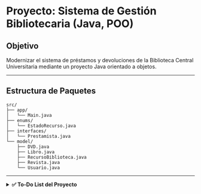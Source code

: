 # Proyecto: Sistema de Gestión Bibliotecaria (Java, POO)

## Objetivo
Modernizar el sistema de préstamos y devoluciones de la Biblioteca Central Universitaria mediante un proyecto Java orientado a objetos.

---

## Estructura de Paquetes

```
src/
├── app/
│   └── Main.java
├── enums/
│   └── EstadoRecurso.java
├── interfaces/
│   └── Prestamista.java
└── model/
    ├── DVD.java
    ├── Libro.java
    ├── RecursoBiblioteca.java
    ├── Revista.java
    └── Usuario.java
```

---


<details>
<summary><strong>✅ To-Do List del Proyecto</strong></summary>

### 1. Interfaz `Prestamista` (`interfaces/Prestamista.java`)
- [x] `boolean prestar(RecursoBiblioteca recurso, Usuario usuario)`
- [x] `boolean devolver(RecursoBiblioteca recurso)`

### 2. Enum `EstadoRecurso` (`enums/EstadoRecurso.java`)
- [x] Valores: `DISPONIBLE`, `PRESTADO`, `RESERVADO`

### 3. Clase abstracta `RecursoBiblioteca` (`model/RecursoBiblioteca.java`)
- [x] Atributos:
  - [x] `String id`
  - [x] `String titulo`
  - [x] `EstadoRecurso estado`
- [x] Constructor para `id` y `titulo`
- [x] Getters
- [x] Método abstracto `String descripcion()`

### 4. Subclases de `RecursoBiblioteca`

#### 📖 Clase `Libro` (`model/Libro.java`)
- [x] Atributo: `String autor`
- [x] Implementar método `descripcion()`

#### 📚 Clase `Revista` (`model/Revista.java`)
- [x] Atributo: `int numeroEdicion`
- [x] Implementar método `descripcion()`

#### 📀 Clase `DVD` (`model/DVD.java`)
- [x] Atributo: `int duracionMinutos`
- [x] Implementar método `descripcion()`

### 5. Clase `Usuario` (`model/Usuario.java`)
- [x] Atributos:
  - [x] `String id`
  - [x] `String nombre`
- [x] Constructor y getters

### 6. Clase `BibliotecaManager` (pendiente)
- [x] Implementar la interfaz `Prestamista`
  - [x] `devolver`
  - [x] `prestar`
- [x] Atributos:
  - [x] `Map<String, RecursoBiblioteca> recursos`
  - [x] `Map<String, Usuario> usuarios`
- [ ] Métodos:
  - [ ] `agregarRecurso(RecursoBiblioteca recurso)`
  - [ ] `agregarUsuario(Usuario usuario)`
  - [ ] `obtenerRecurso(String id)`
  - [ ] `obtenerUsuario(String id)`
  - [ ] `listarRecursos()`
  - [ ] `prestar(RecursoBiblioteca recurso, Usuario usuario)`
  - [ ] `devolver(RecursoBiblioteca recurso)`

### 7. Clase `Main` (`app/Main.java`)
- [x] Crear instancia de `BibliotecaManager`
- [x] Leer comandos con `Scanner`
- [ ] Implementar menú interactivo:
  - [ ] Comando `prestar <idRecurso> <idUsuario>`
  - [ ] Comando `devolver <idRecurso>`
  - [ ] Comando `listar`
  - [ ] Comando `salir`

---

### 📌 Bonus: Diagrama UML (Opcional, recomendado)
- [ ] Representar claramente:
  - [ ] `BibliotecaManager` (implementa `Prestamista`)
  - [ ] `RecursoBiblioteca` (clase abstracta) y subclases (`Libro`, `Revista`, `DVD`)
  - [ ] `Usuario`
  - [ ] `EstadoRecurso`

</details>

